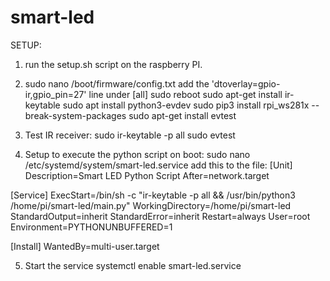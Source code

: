# smart-led

SETUP:

1. run the setup.sh script on the raspberry PI.

<!-- Follow this tutorial to setup the IR sensor on the raspberry https://ignorantofthings.com/receiving-infrared-on-the-raspberry-pi-with-python/ -->
2.  sudo nano /boot/firmware/config.txt 
    add the 'dtoverlay=gpio-ir,gpio_pin=27' line under [all]
    sudo reboot
    sudo apt-get install ir-keytable
    sudo apt install python3-evdev
    sudo pip3 install rpi_ws281x --break-system-packages
    sudo apt-get install evtest

3. Test IR receiver:
    sudo ir-keytable -p all
    sudo evtest

4. Setup to execute the python script on boot:
    sudo nano /etc/systemd/system/smart-led.service
    add this to the file:
[Unit]
Description=Smart LED Python Script
After=network.target

[Service]
ExecStart=/bin/sh -c "ir-keytable -p all && /usr/bin/python3 /home/pi/smart-led/main.py"
WorkingDirectory=/home/pi/smart-led
StandardOutput=inherit
StandardError=inherit
Restart=always
User=root
Environment=PYTHONUNBUFFERED=1

[Install]
WantedBy=multi-user.target

5. Start the service
    systemctl enable smart-led.service
